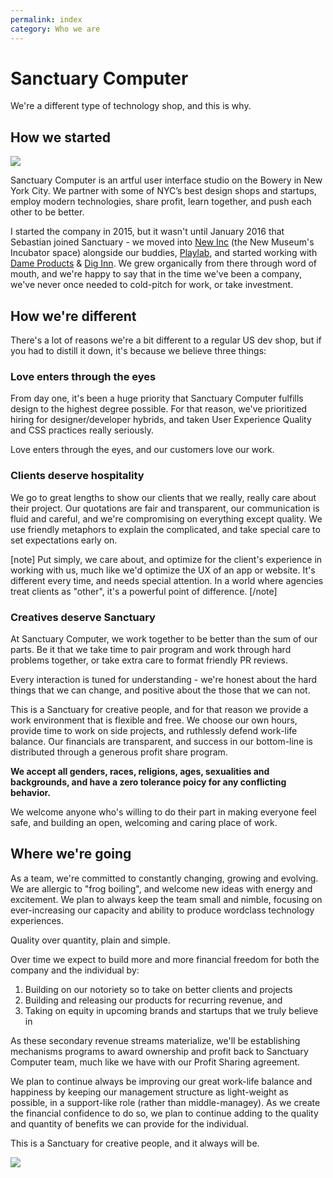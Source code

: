 ```yaml
---
permalink: index
category: Who we are
---
```


# Sanctuary Computer

We're a different type of technology shop, and this is why.

## How we started

![](https://scontent-iad3-1.cdninstagram.com/vp/a5c9c0d0fe58d3e213738d3e1a60b322/5C02D5A0/t51.2885-15/e35/25010428_160468251382157_672007509598273536_n.jpg)

Sanctuary Computer is an artful user interface studio on the Bowery in New York City. We partner with some of NYC’s best design shops and startups, employ modern technologies, share profit, learn together, and push each other to be better.

I started the company in 2015, but it wasn't until January 2016 that Sebastian joined Sanctuary - we moved into [New Inc](http://www.newinc.org/) (the New Museum's Incubator space) alongside our buddies, [Playlab](http://www.playlab.org/), and started working with [Dame Products](https://www.dameproducts.com/) & [Dig Inn](https://itunes.apple.com/us/app/dig-inn/id900117346?mt=8). We grew organically from there through word of mouth, and we're happy to say that in the time we've been a company, we've never once needed to cold-pitch for work, or take investment.

## How we're different

There's a lot of reasons we're a bit different to a regular US dev shop, but if you had to distill it down, it's because we believe three things:

### Love enters through the eyes

From day one, it's been a huge priority that Sanctuary Computer fulfills design to the highest degree possible. For that reason, we've prioritized hiring for designer/developer hybrids, and taken User Experience Quality and CSS practices really seriously.

Love enters through the eyes, and our customers love our work.

### Clients deserve hospitality

We go to great lengths to show our clients that we really, really care about their project. Our quotations are fair and transparent, our communication is fluid and careful, and we're compromising on everything except quality. We use friendly metaphors to explain the complicated, and take special care to set expectations early on.

[note]
Put simply, we care about, and optimize for the client's experience in working with us, much like we'd optimize the UX of an app or website. It's different every time, and needs special attention. In a world where agencies treat clients as "other", it's a powerful point of difference.
[/note]

### Creatives deserve Sanctuary

At Sanctuary Computer, we work together to be better than the sum of our parts. Be it that we take time to pair program and work through hard problems together, or take extra care to format friendly PR reviews.

Every interaction is tuned for understanding - we're honest about the hard things that we can change, and positive about the those that we can not.

This is a Sanctuary for creative people, and for that reason we provide a work environment that is flexible and free. We choose our own hours, provide time to work on side projects, and ruthlessly defend work-life balance. Our financials are transparent, and success in our bottom-line is distributed through a generous profit share program.

**We accept all genders, races, religions, ages, sexualities and backgrounds, and have a zero tolerance poicy for any conflicting behavior.**

We welcome anyone who's willing to do their part in making everyone feel safe, and building an open, welcoming and caring place of work.

## Where we're going

As a team, we're committed to constantly changing, growing and evolving. We are allergic to "frog boiling", and welcome new ideas with energy and excitement. We plan to always keep the team small and nimble, focusing on ever-increasing our capacity and ability to produce wordclass technology experiences.

Quality over quantity, plain and simple.

Over time we expect to build more and more financial freedom for both the company and the individual by:

1. Building on our notoriety so to take on better clients and projects
2. Building and releasing our products for recurring revenue, and
3. Taking on equity in upcoming brands and startups that we truly believe in

As these secondary revenue streams materialize, we'll be establishing mechanisms programs to award ownership and profit back to Sanctuary Computer team, much like we have with our Profit Sharing agreement.

We plan to continue always be improving our great work-life balance and happiness by keeping our management structure as light-weight as possible, in a support-like role (rather than middle-managey). As we create the financial confidence to do so, we plan to continue adding to the quality and quantity of benefits we can provide for the individual.

This is a Sanctuary for creative people, and it always will be.

![](https://scontent-iad3-1.cdninstagram.com/vp/293cb2203644117e7abceee7b4e2d51c/5C38E80C/t51.2885-15/e35/38097528_211840106345276_7598818081825095680_n.jpg)

